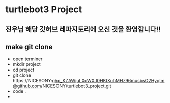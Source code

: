 # turtlebot3 Project

## 진우님 해당 깃허브 레파지토리에 오신 것을 환영합니다!!

## make git clone

- open terminer
- mkdir project
- cd project
- git clone https://NICESONY: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@github.com/NICESONY/turtlebot3_project.git
- code .
- 
